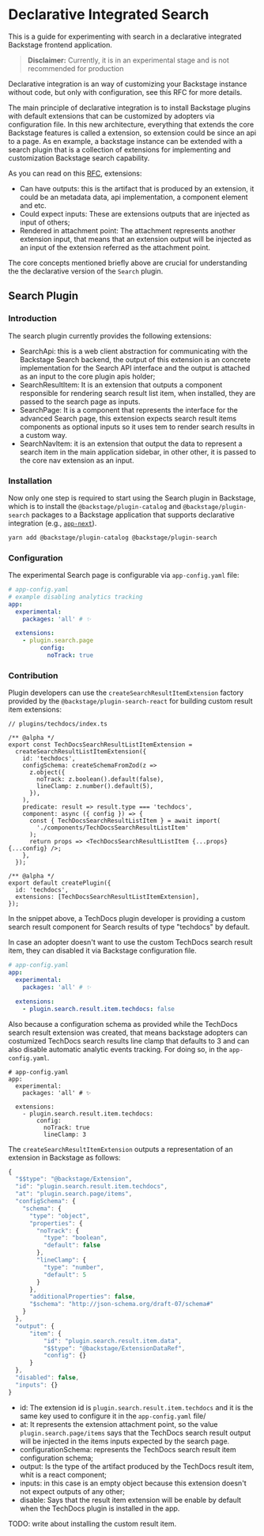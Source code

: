 # Declarative Integrated Search

This is a guide for experimenting with search in a declarative integrated Backstage frontend application.

> **Disclaimer:** Currently, it is in an experimental stage and is not recommended for production

Declarative integration is an way of customizing your Backstage instance without code, but only with configuration, see this RFC for more details.

The main principle of declarative integration is to install Backstage plugins with default extensions that can be customized by adopters via configuration file.
In this new architecture, everything that extends the core Backstage features is called a extension, so extension could be since an api to a page. As en example, a backstage instance
can be extended with a search plugin that is a collection of extensions for implementing and customization Backstage search capability.

As you can read on this [RFC](https://github.com/backstage/backstage/issues/18372), extensions:

- Can have outputs: this is the artifact that is produced by an extension, it could be an metadata data, api implementation, a component element and etc.
- Could expect inputs: These are extensions outputs that are injected as input of others;
- Rendered in attachment point: The attachment represents another extension input, that means that an extension output will be injected as an input of the extension referred as the attachment point.

The core concepts mentioned briefly above are crucial for understanding the the declarative version of the `Search` plugin.

## Search Plugin

### Introduction

The search plugin currently provides the following extensions:

- SearchApi: this is a web client abstraction for communicating with the Backstage Search backend, the output of this extension is an concrete implementation for the Search API interface and the output is attached as an input to the core plugin apis holder;
- SearchResultItem: It is an extension that outputs a component responsible for rendering search result list item, when installed, they are passed to the search page as inputs.
- SearchPage: It is a component that represents the interface for the advanced Search page, this extension expects search result items components as optional inputs so it uses tem to render search results in a custom way.
- SearchNavItem: it is an extension that output the data to represent a search item in the main application sidebar, in other other, it is passed to the core nav extension as an input.

### Installation

Now only one step is required to start using the Search plugin in Backstage, which is to install the `@backstage/plugin-catalog` and `@backstage/plugin-search` packages to a Backstage application that supports declarative integration (e.g., [`app-next`](https://github.com/backstage/backstage/tree/master/packages/app-next)).

```sh
yarn add @backstage/plugin-catalog @backstage/plugin-search
```

### Configuration

The experimental Search page is configurable via `app-config.yaml` file:

```yaml
# app-config.yaml
# example disabling analytics tracking
app:
  experimental:
    packages: 'all' # ✨

  extensions:
    - plugin.search.page
         config:
           noTrack: true

```

### Contribution

Plugin developers can use the `createSearchResultItemExtension` factory provided by the `@backstage/plugin-search-react` for building custom result item extensions:

```tsx
// plugins/techdocs/index.ts

/** @alpha */
export const TechDocsSearchResultListItemExtension =
  createSearchResultListItemExtension({
    id: 'techdocs',
    configSchema: createSchemaFromZod(z =>
      z.object({
        noTrack: z.boolean().default(false),
        lineClamp: z.number().default(5),
      }),
    ),
    predicate: result => result.type === 'techdocs',
    component: async ({ config }) => {
      const { TechDocsSearchResultListItem } = await import(
        './components/TechDocsSearchResultListItem'
      );
      return props => <TechDocsSearchResultListItem {...props} {...config} />;
    },
  });

/** @alpha */
export default createPlugin({
  id: 'techdocs',
  extensions: [TechDocsSearchResultListItemExtension],
});
```

In the snippet above, a TechDocs plugin developer is providing a custom search result component for Search results of type "techdocs" by default.

In case an adopter doesn't want to use the custom TechDocs search result item, they can disabled it via Backstage configuration file.

```yaml
# app-config.yaml
app:
  experimental:
    packages: 'all' # ✨

  extensions:
    - plugin.search.result.item.techdocs: false
```

Also because a configuration schema as provided while the TechDocs search result extension was created, that means backstage adopters can costumized TechDocs search results line clamp that defaults to 3 and can also disable automatic analytic events tracking.
For doing so, in the `app-config.yaml`.

```
# app-config.yaml
app:
  experimental:
    packages: 'all' # ✨

  extensions:
    - plugin.search.result.item.techdocs:
        config:
          noTrack: true
          lineClamp: 3
```

The `createSearchResultItemExtension` outputs a representation of an extension in Backstage as follows:

```ts
{
  "$$type": "@backstage/Extension",
  "id": "plugin.search.result.item.techdocs",
  "at": "plugin.search.page/items",
  "configSchema": {
    "schema": {
      "type": "object",
      "properties": {
        "noTrack": {
          "type": "boolean",
          "default": false
        },
        "lineClamp": {
          "type": "number",
          "default": 5
        }
      },
      "additionalProperties": false,
      "$schema": "http://json-schema.org/draft-07/schema#"
    }
  },
  "output": {
      "item": {
          "id": "plugin.search.result.item.data",
          "$$type": "@backstage/ExtensionDataRef",
          "config": {}
      }
  },
  "disabled": false,
  "inputs": {}
}
```

- id: The extension id is `plugin.search.result.item.techdocs` and it is the same key used to configure it in the `app-config.yaml` file/
- at: It represents the extension attachment point, so the value `plugin.search.page/items` says that the TechDocs search result output will be injected in the items inputs expected by the search page.
- configurationSchema: represents the TechDocs search result item configuration schema;
- output: Is the type of the artifact produced by the TechDocs result item, whit is a react component;
- inputs: in this case is an empty object because this extension doesn't not expect outputs of any other;
- disable: Says that the result item extension will be enable by default when the TechDocs plugin is installed in the app.

TODO: write about installing the custom result item.
